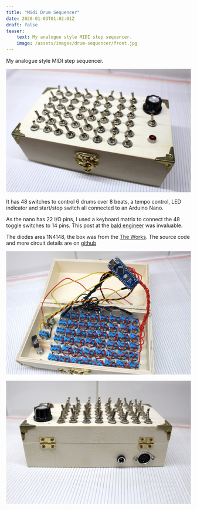 ```yaml
---
title: "Midi Drum Sequencer"
date: 2020-01-03T01:02:01Z
draft: false
teaser:
    text: My analogue style MIDI step sequencer.
    image: /assets/images/drum-sequencer/front.jpg
---
```


My analogue style MIDI step sequencer.

![image](/assets/images/drum-sequencer/front.jpg)

<!--more-->

It has 48 switches to control 6 drums over 8 beats, a tempo control, LED indicator and start/stop switch all connected to
an Arduino Nano.

As the nano has 22 I/O pins, I used a keyboard matrix to connect the 48 toggle switches to 14 pins. This post at
the [bald engineer](https://www.baldengineer.com/arduino-keyboard-matrix-tutorial.html) was invaluable.

The diodes ares 1N4148, the box was from the [The Works](https://www.theworks.co.uk). The source code and
more circuit details are on [github](https://github.com/mnkii/arduino-midi-drum-sequencer/blob/master/arduino-midi-drum-sequencer.ino)

![image](/assets/images/drum-sequencer/inside.jpg)

![image](/assets/images/drum-sequencer/back.jpg)
